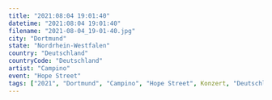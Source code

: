 ```yaml
---
title: "2021:08:04 19:01:40"
datetime: "2021:08:04 19:01:40"
filename: "2021-08-04_19-01-40.jpg"
city: "Dortmund"
state: "Nordrhein-Westfalen"
country: "Deutschland"
countryCode: "Deutschland"
artist: "Campino"
event: "Hope Street"
tags: ["2021", "Dortmund", "Campino", "Hope Street", Konzert, "Deutschland"]
---
```

